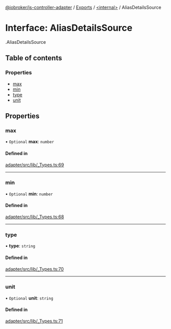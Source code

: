 [@iobroker/js-controller-adapter](../README.md) / [Exports](../modules.md) / [<internal\>](../modules/internal_.md) / AliasDetailsSource

# Interface: AliasDetailsSource

[<internal>](../modules/internal_.md).AliasDetailsSource

## Table of contents

### Properties

- [max](internal_.AliasDetailsSource.md#max)
- [min](internal_.AliasDetailsSource.md#min)
- [type](internal_.AliasDetailsSource.md#type)
- [unit](internal_.AliasDetailsSource.md#unit)

## Properties

### max

• `Optional` **max**: `number`

#### Defined in

[adapter/src/lib/_Types.ts:69](https://github.com/ioBroker/ioBroker.js-controller/blob/931c925a/packages/adapter/src/lib/_Types.ts#L69)

___

### min

• `Optional` **min**: `number`

#### Defined in

[adapter/src/lib/_Types.ts:68](https://github.com/ioBroker/ioBroker.js-controller/blob/931c925a/packages/adapter/src/lib/_Types.ts#L68)

___

### type

• **type**: `string`

#### Defined in

[adapter/src/lib/_Types.ts:70](https://github.com/ioBroker/ioBroker.js-controller/blob/931c925a/packages/adapter/src/lib/_Types.ts#L70)

___

### unit

• `Optional` **unit**: `string`

#### Defined in

[adapter/src/lib/_Types.ts:71](https://github.com/ioBroker/ioBroker.js-controller/blob/931c925a/packages/adapter/src/lib/_Types.ts#L71)
